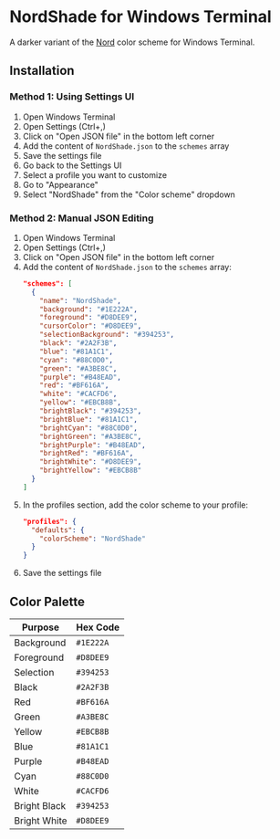 # NordShade for Windows Terminal

A darker variant of the [Nord](https://www.nordtheme.com/) color scheme for Windows Terminal.

## Installation

### Method 1: Using Settings UI

1. Open Windows Terminal
2. Open Settings (Ctrl+,)
3. Click on "Open JSON file" in the bottom left corner
4. Add the content of `NordShade.json` to the `schemes` array
5. Save the settings file
6. Go back to the Settings UI
7. Select a profile you want to customize
8. Go to "Appearance"
9. Select "NordShade" from the "Color scheme" dropdown

### Method 2: Manual JSON Editing

1. Open Windows Terminal
2. Open Settings (Ctrl+,)
3. Click on "Open JSON file" in the bottom left corner
4. Add the content of `NordShade.json` to the `schemes` array:
   ```json
   "schemes": [
     {
       "name": "NordShade",
       "background": "#1E222A",
       "foreground": "#D8DEE9",
       "cursorColor": "#D8DEE9",
       "selectionBackground": "#394253",
       "black": "#2A2F3B",
       "blue": "#81A1C1",
       "cyan": "#88C0D0",
       "green": "#A3BE8C",
       "purple": "#B48EAD",
       "red": "#BF616A",
       "white": "#CACFD6",
       "yellow": "#EBCB8B",
       "brightBlack": "#394253",
       "brightBlue": "#81A1C1",
       "brightCyan": "#88C0D0",
       "brightGreen": "#A3BE8C",
       "brightPurple": "#B48EAD",
       "brightRed": "#BF616A",
       "brightWhite": "#D8DEE9",
       "brightYellow": "#EBCB8B"
     }
   ]
   ```
5. In the profiles section, add the color scheme to your profile:
   ```json
   "profiles": {
     "defaults": {
       "colorScheme": "NordShade"
     }
   }
   ```
6. Save the settings file

## Color Palette

| Purpose      | Hex Code  |
| ------------ | --------- |
| Background   | `#1E222A` |
| Foreground   | `#D8DEE9` |
| Selection    | `#394253` |
| Black        | `#2A2F3B` |
| Red          | `#BF616A` |
| Green        | `#A3BE8C` |
| Yellow       | `#EBCB8B` |
| Blue         | `#81A1C1` |
| Purple       | `#B48EAD` |
| Cyan         | `#88C0D0` |
| White        | `#CACFD6` |
| Bright Black | `#394253` |
| Bright White | `#D8DEE9` |
